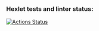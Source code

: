 ### Hexlet tests and linter status:
[![Actions Status](https://github.com/RomashNat/frontend-project-12/actions/workflows/hexlet-check.yml/badge.svg)](https://github.com/RomashNat/frontend-project-12/actions)